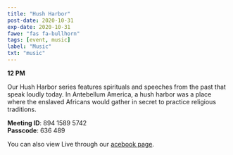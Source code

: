 ```yaml
---
title: "Hush Harbor"
post-date: 2020-10-31
exp-date: 2020-10-31
fawe: "fas fa-bullhorn"
tags: [event, music]
label: "Music"
txt: "music"
---
```

**12 PM**

Our Hush Harbor series features spirituals and speeches from the past that speak loudly today. In Antebellum America, a hush harbor was a place where the enslaved Africans would gather in secret to practice religious traditions.

<p class="text-danger"><b>Meeting ID</b>: 894 1589 5742
<br>
<b>Passcode</b>: 636 489
</p>

You can also view Live through our <a href="https://www.facebook.com/SBAParish" target="_blank"><span class="fab fa-facebook fa-2x wow flash" data-wow-delay="5s"></span>acebook page</a>.